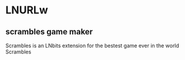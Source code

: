 # LNURLw
## scrambles game maker
Scrambles is an LNbits extension for the bestest game ever in the world Scrambles